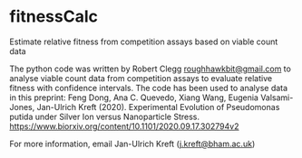 # fitnessCalc
Estimate relative fitness from competition assays based on viable count data

The python code was written by Robert Clegg <roughhawkbit@gmail.com> to analyse viable count data from competition assays to evaluate relative fitness with confidence intervals. The code has been used to analyse data in this preprint:
Feng Dong, Ana C. Quevedo, Xiang Wang, Eugenia Valsami-Jones, Jan-Ulrich Kreft (2020). Experimental Evolution of Pseudomonas putida under Silver Ion versus Nanoparticle Stress.
https://www.biorxiv.org/content/10.1101/2020.09.17.302794v2

For more information, email Jan-Ulrich Kreft (j.kreft@bham.ac.uk)
